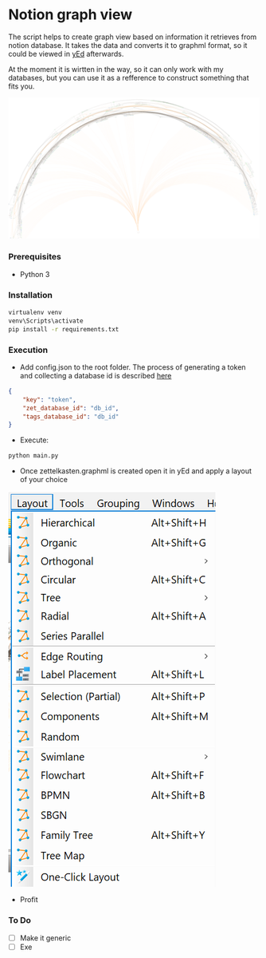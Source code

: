 # Notion graph view

The script helps to create graph view based on information it retrieves from notion database.
It takes the data and converts it to graphml format, so it could be viewed in [yEd](https://www.yworks.com/products/yed) afterwards.

At the moment it is wirtten in the way, so it can only work with my databases, but you can use it as a refference to construct something that fits you.

![](./examples/radial_graph.png)

### Prerequisites

- Python 3

### Installation

```bash 
virtualenv venv
venv\Scripts\activate
pip install -r requirements.txt
```

### Execution

- Add config.json to the root folder. The process of generating a token and collecting a database id is described [here](https://developers.notion.com/docs/getting-started)
```json
{
    "key": "token",
    "zet_database_id": "db_id",
    "tags_database_id": "db_id"
}
```
- Execute:
```bash
python main.py
```
- Once zettelkasten.graphml is created open it in yEd and apply a layout of your choice

![](./examples/layout.png)

- Profit

### To Do
- [ ] Make it generic
- [ ] Exe
